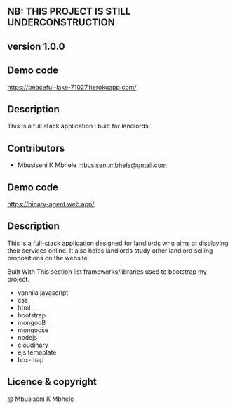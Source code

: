 ## NB: THIS PROJECT IS STILL UNDERCONSTRUCTION

## **version 1.0.0**

## Demo code 
https://peaceful-lake-71027.herokuapp.com/

 ## Description
 This is a full stack application i built for landlords. 

## Contributors 

- Mbusiseni K Mbhele <mbusiseni.mbhele@gmail.com>

## Demo code 
https://binary-agent.web.app/

 ## Description
 This is a full-stack application designed for landlords who aims at displaying their services online.  It also helps landlords
 study other landlord selling propositions on the website. 

Built With
This section list frameworks/libraries used to bootstrap my project.

- vannila javascript
- css 
- html
- bootstrap
- mongodB
- mongoose
- nodejs
- cloudinary
- ejs temaplate
- box-map


## Licence & copyright
@ Mbusiseni K Mbhele
